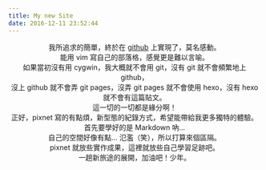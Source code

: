 ```yaml
---
title: My new Site
date: 2016-12-11 23:52:44
---
```

<center>
我所追求的簡單，終於在 <a href="https://github.com">github</a> 上實現了，莫名感動。<br>
能用 vim 寫自己的部落格，感覺更是難以言喻。<br>
如果當初沒有用 cygwin，我大概就不會用 git，沒有 git 就不會頻繁地上 github，<br>
沒上 github 就不會弄 git pages，沒弄 git pages 就不會使用 hexo，沒有 hexo 就不會有這篇貼文。<br>
這一切的一切都是緣分啊！<br>
正好，pixnet 寫的有點煩，新型態的紀錄方式，希望能帶給我更多獨特的體驗。<br>
首先要學好的是 Markdown 吶...<br>
自己的空間好像有點... 氾濫（笑），所以打算來個區隔。<br>
pixnet 就放些實作成果，這裡就放些自己學習足跡吧。<br>
一趟新旅途的展開，加油吧！少年。
</center>
